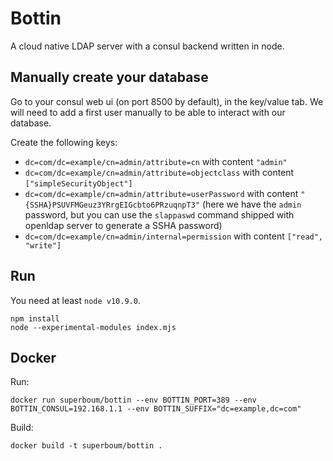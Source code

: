 # Bottin

A cloud native LDAP server with a consul backend written in node.

## Manually create your database

Go to your consul web ui (on port 8500 by default), in the key/value tab.
We will need to add a first user manually to be able to interact with our database.

Create the following keys:

  * `dc=com/dc=example/cn=admin/attribute=cn` with content `"admin"`
  * `dc=com/dc=example/cn=admin/attribute=objectclass` with content `["simpleSecurityObject"]`
  * `dc=com/dc=example/cn=admin/attribute=userPassword` with content `"{SSHA}PSUVFMGeuz3YRrgEIGcbto6PRzuqnpT3"` (here we have the `admin` password, but you can use the `slappaswd` command shipped with openldap server to generate a SSHA password)
  * `dc=com/dc=example/cn=admin/internal=permission` with content `["read", "write"]`
 
## Run

You need at least `node v10.9.0`.

```
npm install
node --experimental-modules index.mjs
```

## Docker

Run:

```
docker run superboum/bottin --env BOTTIN_PORT=389 --env BOTTIN_CONSUL=192.168.1.1 --env BOTTIN_SUFFIX="dc=example,dc=com"
```

Build:

```
docker build -t superboum/bottin .
```
